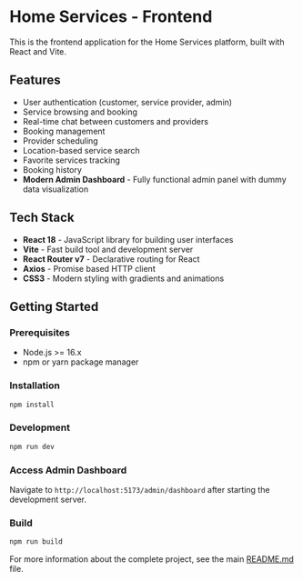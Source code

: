 # Home Services - Frontend

This is the frontend application for the Home Services platform, built with React and Vite.

## Features

- User authentication (customer, service provider, admin)
- Service browsing and booking
- Real-time chat between customers and providers
- Booking management
- Provider scheduling
- Location-based service search
- Favorite services tracking
- Booking history
- **Modern Admin Dashboard** - Fully functional admin panel with dummy data visualization

## Tech Stack

- **React 18** - JavaScript library for building user interfaces
- **Vite** - Fast build tool and development server
- **React Router v7** - Declarative routing for React
- **Axios** - Promise based HTTP client
- **CSS3** - Modern styling with gradients and animations

## Getting Started

### Prerequisites

- Node.js >= 16.x
- npm or yarn package manager

### Installation

```bash
npm install
```

### Development

```bash
npm run dev
```

### Access Admin Dashboard

Navigate to `http://localhost:5173/admin/dashboard` after starting the development server.

### Build

```bash
npm run build
```

For more information about the complete project, see the main [README.md](../README.md) file.